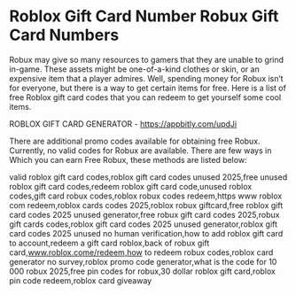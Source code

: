 # Roblox Gift Card Number Robux Gift Card Numbers

Robux may give so many resources to gamers that they are unable to grind in-game. These assets might be one-of-a-kind clothes or skin, or an expensive item that a player admires. Well, spending money for Robux isn’t for everyone, but there is a way to get certain items for free. Here is a list of free Roblox gift card codes that you can redeem to get yourself some cool items.

ROBLOX GIFT CARD GENERATOR - https://appbitly.com/updJi

There are additional promo codes available for obtaining free Robux. Currently, no valid codes for Robux are available. There are few ways in Which you can earn Free Robux, these methods are listed below:

valid roblox gift card codes,roblox gift card codes unused 2025,free unused roblox gift card codes,redeem roblox gift card code,unused roblox codes,gift card robux codes,roblox robux codes redeem,https www roblox com redeem,roblox cards codes 2025,roblox robux giftcard,free roblox gift card codes 2025 unused generator,free robux gift card codes 2025,robux gift cards codes,roblox gift card codes 2025 unused generator,roblox gift card codes 2025 unused no human verification,how to add roblox gift card to account,redeem a gift card roblox,back of robux gift card,www.roblox.come/redeem,how to redeem robux codes,roblox card generator no survey,roblox promo code generator,what is the code for 10 000 robux 2025,free pin codes for robux,30 dollar roblox gift card,roblox pin code redeem,roblox card giveaway

